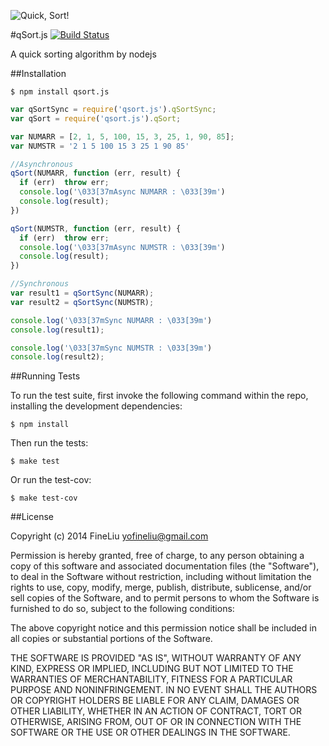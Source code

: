 ![Quick, Sort!](http://learnyousomeerlang.com/static/img/quicksort.png)   




#qSort.js   [![Build Status](https://travis-ci.org/FineLiu/qsort-node.png?branch=master)](https://travis-ci.org/FineLiu/qsort-node)


A quick sorting algorithm by nodejs

##Installation

    $ npm install qsort.js 
    
```js
var qSortSync = require('qsort.js').qSortSync;
var qSort = require('qsort.js').qSort;

var NUMARR = [2, 1, 5, 100, 15, 3, 25, 1, 90, 85];
var NUMSTR = '2 1 5 100 15 3 25 1 90 85'

//Asynchronous
qSort(NUMARR, function (err, result) {
  if (err)  throw err;
  console.log('\033[37mAsync NUMARR : \033[39m')
  console.log(result);
})

qSort(NUMSTR, function (err, result) {
  if (err)  throw err;
  console.log('\033[37mAsync NUMSTR : \033[39m')
  console.log(result);
})

//Synchronous
var result1 = qSortSync(NUMARR);
var result2 = qSortSync(NUMSTR);

console.log('\033[37mSync NUMARR : \033[39m')
console.log(result1);

console.log('\033[37mSync NUMSTR : \033[39m')
console.log(result2);
```

##Running Tests

To run the test suite, first invoke the following command within the repo, installing the development dependencies:

    $ npm install
    
Then run the tests:

    $ make test
    
Or run the test-cov:

    $ make test-cov
    
##License

Copyright (c) 2014 FineLiu <yofineliu@gmail.com>

Permission is hereby granted, free of charge, to any person obtaining a copy
of this software and associated documentation files (the &quot;Software&quot;), to deal
in the Software without restriction, including without limitation the rights
to use, copy, modify, merge, publish, distribute, sublicense, and/or sell
copies of the Software, and to permit persons to whom the Software is
furnished to do so, subject to the following conditions:

The above copyright notice and this permission notice shall be included in
all copies or substantial portions of the Software.

THE SOFTWARE IS PROVIDED &quot;AS IS&quot;, WITHOUT WARRANTY OF ANY KIND, EXPRESS OR
IMPLIED, INCLUDING BUT NOT LIMITED TO THE WARRANTIES OF MERCHANTABILITY,
FITNESS FOR A PARTICULAR PURPOSE AND NONINFRINGEMENT. IN NO EVENT SHALL THE
AUTHORS OR COPYRIGHT HOLDERS BE LIABLE FOR ANY CLAIM, DAMAGES OR OTHER
LIABILITY, WHETHER IN AN ACTION OF CONTRACT, TORT OR OTHERWISE, ARISING FROM,
OUT OF OR IN CONNECTION WITH THE SOFTWARE OR THE USE OR OTHER DEALINGS IN
THE SOFTWARE.
